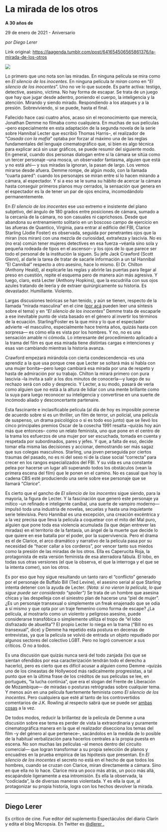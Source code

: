 # La mirada de los otros

**A 30 años de**

29 de enero de 2021 - Aniversario

_por Diego Lerer_

Link original: https://laagenda.tumblr.com/post/641654506565861376/la-mirada-de-los-otros

![](https://64.media.tumblr.com/fbd0e62c138a3e174be348e603185fdb/40f976665bdfa57a-b8/s500x750/50fd8170b57bfc344ea22e2dabffdcecf59fca3d.jpg)


Lo primero que uno nota son las miradas. En ninguna película se mira como en *El silencio de los inocentes*. En ninguna película *te miran* como en “*El silencio de los inocentes*”. Uno no ve lo que sucede. Es parte activa: testigo, detective, asesino, víctima. No hay forma de escapar. Se trata de un juego que hay que jugar desde adentro, poniendo el cuerpo, la inteligencia y la atención. Mirando y siendo mirado. Respondiendo a los ataques y a la presión. Sobreviviendo, si se puede, hasta el final.

Fallecido hace casi cuatro años, acaso sin el reconocimiento que merecía, Jonathan Demme no filmaba como cualquiera. En muchas de sus películas –pero especialmente en esta adaptación de la segunda novela de la serie sobre Hannibal Lecter que escribió Thomas Harris–, el realizador de “*Casada con la mafia*” optaba por forzar al máximo una de las reglas fundamentales del lenguaje cinematográfico que, si bien es algo técnica para explicar acá sin usar gráficos, se puede resumir del siguiente modo. En general, cuando dos personas dialogan entre sí la cámara se sitúa como un tercer personaje –una mosca, un observador fantasma, alguien que está y no está ahí— y sus miradas la ignoran, la pasan de largo. Los vemos mirarse desde afuera. Demme rompe, de algún modo, con la llamada “cuarta pared”: cuando los personajes se miran entre sí lo hacen mirando a cámara, al espectador. Y si a eso se le suma su hábito de acercar la cámara hasta conseguir primeros planos muy cerrados, la sensación que genera en el espectador es la de tener un par de ojos encima, incomodándolo permanentemente.

En *El silencio de los inocentes* ese uso extremo e insistente del plano subjetivo, del ángulo de 180 grados entre posiciones de cámara, sumado a la cercanía de la cámara, no son casuales ni caprichosos. Desde que abandona su entrenamiento solitario en un boscoso campo de ejercicio en las afueras de Quantico, Virginia, para entrar al edificio del FBI, Clarice Starling (Jodie Foster) es observada, seguida por penetrantes ojos que la miran (nos miran) con una mezcla de curiosidad, extrañeza y lascivia. No es (no era) común tener mujeres detectives en esa fuerza –véanla sino sola y pequeña rodeada de tipos en el ascensor– y los ojos de lo que parece ser todo el personal de la institución la siguen. Su jefe Jack Crawford (Scott Glenn), al darle la tarea de tratar de sacarle información a un tal Hannibal “El Cannibal” respecto a otro asesino, hace lo mismo. El Dr. Chilton (Anthony Heald), al explicarle las reglas y abrirle las puertas para llegar al preso en cuestión, repite el esquema pero de manera aún más agresiva. Y luego, claro, está Lecter (Anthony Hopkins), que la escudriña con sus ojos azules tratando de leerla y de extraer quirúrgicamente su historia. Es devastador. Humillante. Violento.

Largas discusiones teóricas se han tenido, y aún se tienen, respecto de la llamada “mirada masculina” en el cine ([por acá](https://revistaencuadra.com.ar/2019/09/05/que-es-la-mirada-masculina/) pueden leer una síntesis sobre el tema) y en “*El silencio de los inocentes*” Demme trata de escaparle a ese inevitable punto de vista basado en el género al invertir los términos de la ecuación. Starling/Foster es la que mira y lo que el espectador advierte –el masculino, especialmente hace treinta años, quizás hasta con sorpresa— es cómo ella es vista por los hombres. Y no, no es una sensación amable ni cómoda. Lo interesante del procedimiento aplicado a la trama del film es que esa mirada tiene distintas cargas e intenciones y esas van cambiando mientras la historia avanza. 

Crawford empezará mirándola con cierta condescendencia –es una aprendiz a la que usa porque cree que Lecter se soltará más si habla con una mujer bonita—pero luego cambiará esa mirada por una de respeto y hasta de admiración por su trabajo. Chilton la mirará primero con pura lascivia –la invita a salir a los dos minutos de conocerla—y luego de su rechazo será con odio y desprecio. Y Lecter, a su modo, pasará de verla como alguien que no está a la altura de lidiar con una mente brillante como la suya para luego reconocer su inteligencia y convertirse en una suerte de incómodo aliado y desconcertante partenaire.

Esta fascinante e inclasificable película (al día de hoy es imposible ponerse de acuerdo sobre si es un thriller, un film de terror, un policial, una película de suspenso, un drama psicológico o si es todo eso junto) que se llevó los cinco principales premios Oscar de la cosecha 1991 resalta –quizás hoy aún más que entonces– como un relato feminista, uno que pone en el centro de la trama los esfuerzos de una mujer por ser escuchada, tomada en cuenta y respetada por subordinados, pares y jefes. Y que, a falta de eso, decide tomar ella misma las decisiones y accionar, demostrando ser más sagaz que sus colegas masculinos. Starling, una joven perseguida por ciertos traumas del pasado, no es ni del sexo ni de la clase social “correcta” para crecer en los rangos especializados del FBI. Y su vida es una constante pelea por hacerse un lugar allí superando todos los obstáculos (vean la primera escena del film) que le ponen en el camino. No es casual que hoy la cadena CBS esté produciendo una serie sobre ese personaje que se llamará “*Clarice*”. 

Es cierto que el gancho de *El silencio de los inocentes* sigue siendo, para la mayoría, la figura de Lecter. Y la fascinación que generó este personaje ya mítico –un refinado e inteligente caníbal, una suerte de vampiro moderno—impulsó toda una industria de novelas, secuelas y hasta una inquietante serie televisiva. Pero Hannibal es una excepción, una creación excéntrica y a la vez precisa que lleva la película a coquetear con el mito del Mal puro, alguien que pone toda esa violencia acumulada (la que dejan entrever las miradas) en el territorio de la fantasía, un ángel de la muerte que decide lo que quiere en ese batalla por el poder, por la supervivencia. Pero el drama es el de Clarice, el arco dramático y narrativo de la película pasa por su necesidad de “hacer callar a los corderos”, por vencer tanto sus miedos como la presión de las miradas de los otros. Ella es Caperucita Roja, la protagonista de esta versión feminista de esa aterradora fábula. El lobo, en todas sus otras versiones (el que la observa, el que la interroga y el que se la intenta comer), son los otros.

Es por eso que hoy sigue resultando un tanto raro el “conflicto” generado por el personaje de Buffalo Bill (Ted Levine), el asesino serial al que Starling intenta detener con la ayuda de Lecter. (*Nota: si no vieron la película, lo que sigue puede ser considerado “spoiler”)* Se trata de un hombre que asesina chicas y las despelleja con el siniestro plan de hacerse una “piel de mujer”. ¿Es un personaje transexual o simplemente un freak enajenado que se odia a sí mismo y que opta por un traje femenino como forma de escape? ¿La película, al mostrarlo como un violento y peligroso asesino, puede considerarse transfóbica o simplemente utiliza el tropo de “el lobo disfrazado de abuelita”? El propio Lecter lo niega en la trama (“Bill no es transexual”, dice) y Demme ha repetido esta postura en decenas de entrevistas, ya que la película se volvió de entrada un objeto repudiado por algunos sectores del colectivo LGBT. Pero no logró convencer a sus críticos. O no a todos.

Es una discusión que quizás nunca será del todo zanjada (lxs que se sientan ofendidos por esa caracterización tendrán todo el derecho a hacerlo), pero es cierto que es difícil acusar a alguien como Demme –quizás uno de los cineastas de Hollywood más radicalmente progresistas, a tal punto que en la última frase de los créditos de sus películas se lee, en portugués, “la lucha continúa”, que era el slogan del Frente de Liberación de Mozambique— de miradas o posturas retrógradas sobre cualquier tema. Y menos aún en una película fuertemente feminista como *El silencio de los inocentes*. Pero cualquiera que esté al tanto de los controvertidos comentarios de J.K. Rowling al respecto sabrá que se puede ser [ambas cosas](https://t.umblr.com/redirect?z=https%3A%2F%2Fwww.bbc.com%2Fmundo%2Fnoticias-53159073&t=YTA3ODBkY2M0MzZhYTZlNDdlOWQ2YWRkYzExMDMzMzg5ZGE0YjMzZixNWTh4U0ZiUA%3D%3D&b=t%3AXDz46txpppLgDp7rJlWQpw&p=https%3A%2F%2Flaagenda.tumblr.com%2Fpost%2F641654506565861376%2Fla-mirada-de-los-otros&m=1&ts=1705436629) a la vez.

De todos modos, reducir la brillantez de la película de Demme a una discusión sobre ese tema es perder de vista la extraordinaria y puramente cinematográfica manera en la que el realizador disecciona los temas del film –y del género al que pertenece–, sacándolos en la medida de lo posible de la habitual verbalización para hacerlos centrales a la propia puesta en escena. No son muchas las películas –al menos dentro del circuito comercial— que logran transformar a su propia selección de planos y encuadres en la prueba empírica de las hipótesis que presentan. En *El silencio de los inocentes* el secreto no está en el hecho de que todos los hombres, cuando se cruzan con Clarice, miran directamente a cámara. Sino en que ella no lo hace. Clarice mira un poco más atrás, un poco más allá, escapándole ligeramente a esa intromisión. Es ella la observada, la “codiciada”, la de diversas maneras violentada. Y es ella la que, al protagonizar su propia historia, logra con los hechos devolver la mirada.



---

 Diego Lerer
------------

 Es crítico de cine. Fue editor del suplemento Espectáculos del diario Clarín y edita el blog Micropsia. En Twitter es [@dlerer .](https://twitter.com/dlerer)

